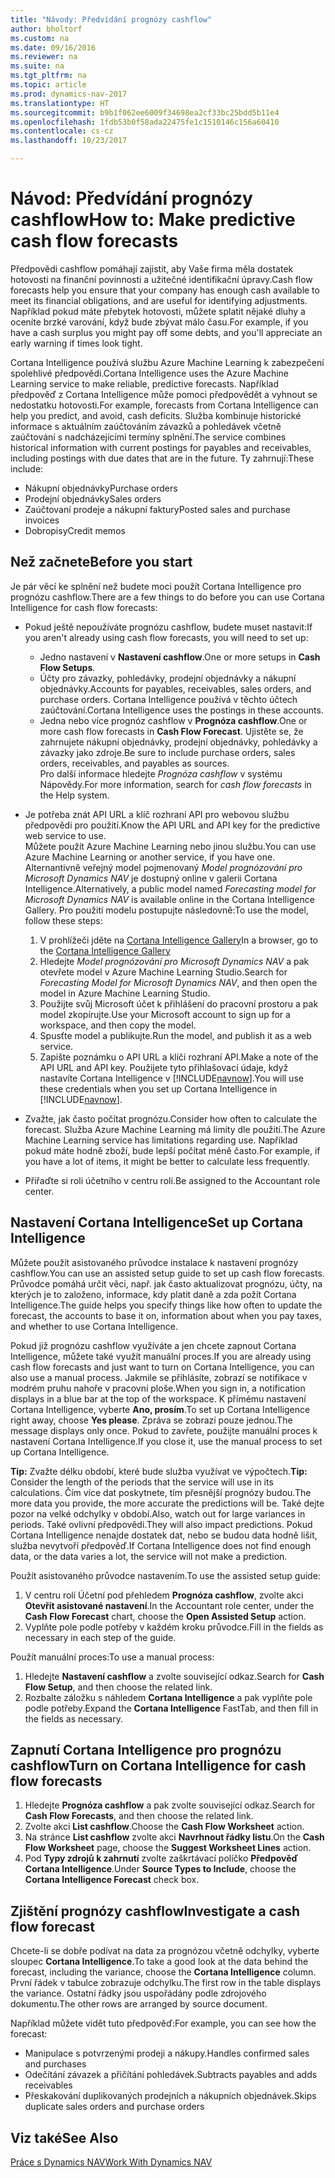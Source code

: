 ```yaml
---
title: "Návody: Předvídání prognózy cashflow"
author: bholtorf
ms.custom: na
ms.date: 09/16/2016
ms.reviewer: na
ms.suite: na
ms.tgt_pltfrm: na
ms.topic: article
ms.prod: dynamics-nav-2017
ms.translationtype: HT
ms.sourcegitcommit: b9b1f062ee6009f34698ea2cf33bc25bdd5b11e4
ms.openlocfilehash: 1fdb53b0f58ada22475fe1c1510146c156a60410
ms.contentlocale: cs-cz
ms.lasthandoff: 10/23/2017

---
```


# <a name="how-to-make-predictive-cash-flow-forecasts"></a><span data-ttu-id="4e287-102">Návod: Předvídání prognózy cashflow</span><span class="sxs-lookup"><span data-stu-id="4e287-102">How to: Make predictive cash flow forecasts</span></span>
<span data-ttu-id="4e287-103">Předpovědi cashflow pomáhají zajistit, aby Vaše firma měla dostatek hotovosti na finanční povinnosti a užitečné identifikační úpravy.</span><span class="sxs-lookup"><span data-stu-id="4e287-103">Cash flow forecasts help you ensure that your company has enough cash available to meet its financial obligations, and are useful for identifying adjustments.</span></span> <span data-ttu-id="4e287-104">Například pokud máte přebytek hotovosti, můžete splatit nějaké dluhy a oceníte brzké varování, když bude zbývat málo času.</span><span class="sxs-lookup"><span data-stu-id="4e287-104">For example, if you have a cash surplus you might pay off some debts, and you'll appreciate an early warning if times look tight.</span></span>

<span data-ttu-id="4e287-105">Cortana Intelligence používá službu Azure Machine Learning k zabezpečení spolehlivé předpovědi.</span><span class="sxs-lookup"><span data-stu-id="4e287-105">Cortana Intelligence uses the Azure Machine Learning service to make reliable, predictive forecasts.</span></span> <span data-ttu-id="4e287-106">Například předpověď z Cortana Intelligence může pomoci předpovědět a vyhnout se nedostatku hotovosti.</span><span class="sxs-lookup"><span data-stu-id="4e287-106">For example, forecasts from Cortana Intelligence can help you predict, and avoid, cash deficits.</span></span> <span data-ttu-id="4e287-107">Služba kombinuje historické informace s aktuálním zaúčtováním závazků a pohledávek včetně zaúčtování s nadcházejícími termíny splnění.</span><span class="sxs-lookup"><span data-stu-id="4e287-107">The service combines historical information with current postings for payables and receivables, including postings with due dates that are in the future.</span></span> <span data-ttu-id="4e287-108">Ty zahrnují:</span><span class="sxs-lookup"><span data-stu-id="4e287-108">These include:</span></span>
* <span data-ttu-id="4e287-109">Nákupní objednávky</span><span class="sxs-lookup"><span data-stu-id="4e287-109">Purchase orders</span></span>
* <span data-ttu-id="4e287-110">Prodejní objednávky</span><span class="sxs-lookup"><span data-stu-id="4e287-110">Sales orders</span></span>
* <span data-ttu-id="4e287-111">Zaúčtovaní prodeje a nákupní faktury</span><span class="sxs-lookup"><span data-stu-id="4e287-111">Posted sales and purchase invoices</span></span>
* <span data-ttu-id="4e287-112">Dobropisy</span><span class="sxs-lookup"><span data-stu-id="4e287-112">Credit memos</span></span>

## <a name="before-you-start"></a><span data-ttu-id="4e287-113">Než začnete</span><span class="sxs-lookup"><span data-stu-id="4e287-113">Before you start</span></span>  
<span data-ttu-id="4e287-114">Je pár věcí ke splnění než budete moci použít Cortana Intelligence pro prognózu cashflow.</span><span class="sxs-lookup"><span data-stu-id="4e287-114">There are a few things to do before you can use Cortana Intelligence for cash flow forecasts:</span></span>
* <span data-ttu-id="4e287-115">Pokud ještě nepoužíváte prognózu cashflow, budete muset nastavit:</span><span class="sxs-lookup"><span data-stu-id="4e287-115">If you aren't already using cash flow forecasts, you will need to set up:</span></span>
    * <span data-ttu-id="4e287-116">Jedno nastavení v **Nastavení cashflow**.</span><span class="sxs-lookup"><span data-stu-id="4e287-116">One or more setups in **Cash Flow Setups**.</span></span>
    * <span data-ttu-id="4e287-117">Účty pro závazky, pohledávky, prodejní objednávky a nákupní objednávky.</span><span class="sxs-lookup"><span data-stu-id="4e287-117">Accounts for payables, receivables, sales orders, and purchase orders.</span></span> <span data-ttu-id="4e287-118">Cortana Intelligence používá v těchto účtech zaúčtování.</span><span class="sxs-lookup"><span data-stu-id="4e287-118">Cortana Intelligence uses the postings in these accounts.</span></span>
    * <span data-ttu-id="4e287-119">Jedna nebo více prognóz cashflow v **Prognóza cashflow**.</span><span class="sxs-lookup"><span data-stu-id="4e287-119">One or more cash flow forecasts in **Cash Flow Forecast**.</span></span> <span data-ttu-id="4e287-120">Ujistěte se, že zahrnujete nákupní objednávky, prodejní objednávky, pohledávky a závazky jako zdroje.</span><span class="sxs-lookup"><span data-stu-id="4e287-120">Be sure to include purchase orders, sales orders, receivables, and payables as sources.</span></span>  
    <span data-ttu-id="4e287-121">Pro další informace hledejte _Prognóza cashflow_ v systému Nápovědy.</span><span class="sxs-lookup"><span data-stu-id="4e287-121">For more information, search for _cash flow forecasts_ in the Help system.</span></span>
* <span data-ttu-id="4e287-122">Je potřeba znát API URL a klíč rozhraní API pro webovou službu předpovědi pro použití.</span><span class="sxs-lookup"><span data-stu-id="4e287-122">Know the API URL and API key for the predictive web service to use.</span></span>  
    <span data-ttu-id="4e287-123">Můžete použít Azure Machine Learning nebo jinou službu.</span><span class="sxs-lookup"><span data-stu-id="4e287-123">You can use Azure Machine Learning or another service, if you have one.</span></span> <span data-ttu-id="4e287-124">Alternantivně veřejný model pojmenovaný _Model prognózování pro Microsoft Dynamics NAV_ je dostupný online v galerii Cortana Intelligence.</span><span class="sxs-lookup"><span data-stu-id="4e287-124">Alternatively, a public model named _Forecasting model for Microsoft Dynamics NAV_ is available online in the Cortana Intelligence Gallery.</span></span> <span data-ttu-id="4e287-125">Pro použití modelu postupujte následovně:</span><span class="sxs-lookup"><span data-stu-id="4e287-125">To use the model, follow these steps:</span></span>

    1. <span data-ttu-id="4e287-126">V prohlížeči jděte na [Cortana Intelligence Gallery](https://go.microsoft.com/fwlink/?linkid=828352)</span><span class="sxs-lookup"><span data-stu-id="4e287-126">In a browser, go to the [Cortana Intelligence Gallery](https://go.microsoft.com/fwlink/?linkid=828352)</span></span>
    2. <span data-ttu-id="4e287-127">Hledejte _Model prognózování pro Microsoft Dynamics NAV_ a pak otevřete model v Azure Machine Learning Studio.</span><span class="sxs-lookup"><span data-stu-id="4e287-127">Search for _Forecasting Model for Microsoft Dynamics NAV_, and then open the model in Azure Machine Learning Studio.</span></span>
    3. <span data-ttu-id="4e287-128">Použijte svůj Microsoft účet k přihlášení do pracovní prostoru a pak model zkopírujte.</span><span class="sxs-lookup"><span data-stu-id="4e287-128">Use your Microsoft account to sign up for a workspace, and then copy the model.</span></span>
    4. <span data-ttu-id="4e287-129">Spusťte model a publikujte.</span><span class="sxs-lookup"><span data-stu-id="4e287-129">Run the model, and publish it as a web service.</span></span>
    5. <span data-ttu-id="4e287-130">Zapište poznámku o API URL a klíči rozhraní API.</span><span class="sxs-lookup"><span data-stu-id="4e287-130">Make a note of the API URL and API key.</span></span> <span data-ttu-id="4e287-131">Použijete tyto přihlašovací údaje, když nastavíte Cortana Intelligence v [!INCLUDE[navnow](includes/navnow_md.md)].</span><span class="sxs-lookup"><span data-stu-id="4e287-131">You will use these credentials when you set up Cortana Intelligence in [!INCLUDE[navnow](includes/navnow_md.md)].</span></span>  

* <span data-ttu-id="4e287-132">Zvažte, jak často počítat prognózu.</span><span class="sxs-lookup"><span data-stu-id="4e287-132">Consider how often to calculate the forecast.</span></span> <span data-ttu-id="4e287-133">Služba Azure Machine Learning má limity dle použití.</span><span class="sxs-lookup"><span data-stu-id="4e287-133">The Azure Machine Learning service has limitations regarding use.</span></span> <span data-ttu-id="4e287-134">Například pokud máte hodně zboží, bude lepší počítat méně často.</span><span class="sxs-lookup"><span data-stu-id="4e287-134">For example, if you have a lot of items, it might be better to calculate less frequently.</span></span>
* <span data-ttu-id="4e287-135">Přiřaďte si roli účetního v centru rolí.</span><span class="sxs-lookup"><span data-stu-id="4e287-135">Be assigned to the Accountant role center.</span></span>

## <a name="set-up-cortana-intelligence"></a><span data-ttu-id="4e287-136">Nastavení Cortana Intelligence</span><span class="sxs-lookup"><span data-stu-id="4e287-136">Set up Cortana Intelligence</span></span>
<span data-ttu-id="4e287-137">Můžete použít asistovaného průvodce instalace k nastavení prognózy cashflow.</span><span class="sxs-lookup"><span data-stu-id="4e287-137">You can use an assisted setup guide to set up cash flow forecasts.</span></span> <span data-ttu-id="4e287-138">Průvodce pomáhá určit věci, např. jak často aktualizovat prognózu, účty, na kterých je to založeno, informace, kdy platit daně a zda požít Cortana Intelligence.</span><span class="sxs-lookup"><span data-stu-id="4e287-138">The guide helps you specify things like how often to update the forecast, the accounts to base it on, information about when you pay taxes, and whether to use Cortana Intelligence.</span></span>  

<span data-ttu-id="4e287-139">Pokud již prognózu cashflow využíváte a jen chcete zapnout Cortana Intelligence, můžete také využít manuální proces.</span><span class="sxs-lookup"><span data-stu-id="4e287-139">If you are already using cash flow forecasts and just want to turn on Cortana Intelligence, you can also use a manual process.</span></span> <span data-ttu-id="4e287-140">Jakmile se přihlásíte, zobrazí se notifikace v modrém pruhu nahoře v pracovní ploše.</span><span class="sxs-lookup"><span data-stu-id="4e287-140">When you sign in, a notification displays in a blue bar at the top of the workspace.</span></span> <span data-ttu-id="4e287-141">K přímému nastavení Cortana Intelligence, vyberte **Ano, prosím**.</span><span class="sxs-lookup"><span data-stu-id="4e287-141">To set up Cortana Intelligence right away, choose **Yes please**.</span></span> <span data-ttu-id="4e287-142">Zpráva se zobrazí pouze jednou.</span><span class="sxs-lookup"><span data-stu-id="4e287-142">The message displays only once.</span></span> <span data-ttu-id="4e287-143">Pokud to zavřete, použijte manuální proces k nastavení Cortana Intelligence.</span><span class="sxs-lookup"><span data-stu-id="4e287-143">If you close it, use the manual process to set up Cortana Intelligence.</span></span>  

<span data-ttu-id="4e287-144">**Tip:** Zvažte délku období, které bude služba využívat ve výpočtech.</span><span class="sxs-lookup"><span data-stu-id="4e287-144">**Tip:** Consider the length of the periods that the service will use in its calculations.</span></span> <span data-ttu-id="4e287-145">Čím více dat poskytnete, tím přesnější prognózy budou.</span><span class="sxs-lookup"><span data-stu-id="4e287-145">The more data you provide, the more accurate the predictions will be.</span></span> <span data-ttu-id="4e287-146">Také dejte pozor na velké odchylky v období.</span><span class="sxs-lookup"><span data-stu-id="4e287-146">Also, watch out for large variances in periods.</span></span> <span data-ttu-id="4e287-147">Také ovlivní předpovědi.</span><span class="sxs-lookup"><span data-stu-id="4e287-147">They will also impact predictions.</span></span> <span data-ttu-id="4e287-148">Pokud Cortana Intelligence nenajde dostatek dat, nebo se budou data hodně lišit, služba nevytvoří předpověď.</span><span class="sxs-lookup"><span data-stu-id="4e287-148">If Cortana Intelligence does not find enough data, or the data varies a lot, the service will not make a prediction.</span></span>

<span data-ttu-id="4e287-149">Použít asistovaného průvodce nastavením.</span><span class="sxs-lookup"><span data-stu-id="4e287-149">To use the assisted setup guide:</span></span>
1. <span data-ttu-id="4e287-150">V centru rolí Účetní pod přehledem **Prognóza cashflow**, zvolte akci **Otevřít asistované nastavení**.</span><span class="sxs-lookup"><span data-stu-id="4e287-150">In the Accountant role center, under the **Cash Flow Forecast** chart, choose the **Open Assisted Setup** action.</span></span>
2. <span data-ttu-id="4e287-151">Vyplňte pole podle potřeby v každém kroku průvodce.</span><span class="sxs-lookup"><span data-stu-id="4e287-151">Fill in the fields as necessary in each step of the guide.</span></span>

<span data-ttu-id="4e287-152">Použít manuální proces:</span><span class="sxs-lookup"><span data-stu-id="4e287-152">To use a manual process:</span></span>
1. <span data-ttu-id="4e287-153">Hledejte **Nastavení cashflow** a zvolte související odkaz.</span><span class="sxs-lookup"><span data-stu-id="4e287-153">Search for **Cash Flow Setup**, and then choose the related link.</span></span>
2. <span data-ttu-id="4e287-154">Rozbalte záložku s náhledem **Cortana Intelligence** a pak vyplňte pole podle potřeby.</span><span class="sxs-lookup"><span data-stu-id="4e287-154">Expand the **Cortana Intelligence** FastTab, and then fill in the fields as necessary.</span></span>

## <a name="turn-on-cortana-intelligence-for-cash-flow-forecasts"></a><span data-ttu-id="4e287-155">Zapnutí Cortana Intelligence pro prognózu cashflow</span><span class="sxs-lookup"><span data-stu-id="4e287-155">Turn on Cortana Intelligence for cash flow forecasts</span></span>
1. <span data-ttu-id="4e287-156">Hledejte **Prognóza cashflow** a pak zvolte související odkaz.</span><span class="sxs-lookup"><span data-stu-id="4e287-156">Search for **Cash Flow Forecasts**, and then choose the related link.</span></span>
2. <span data-ttu-id="4e287-157">Zvolte akci **List cashflow**.</span><span class="sxs-lookup"><span data-stu-id="4e287-157">Choose the **Cash Flow Worksheet** action.</span></span>
3. <span data-ttu-id="4e287-158">Na stránce **List cashflow** zvolte akci **Navrhnout řádky listu**.</span><span class="sxs-lookup"><span data-stu-id="4e287-158">On the **Cash Flow Worksheet** page, choose the **Suggest Worksheet Lines** action.</span></span>  
4. <span data-ttu-id="4e287-159">Pod **Typy zdrojů k zahrnutí** zvolte zaškrtávací políčko **Předpověď Cortana Intelligence**.</span><span class="sxs-lookup"><span data-stu-id="4e287-159">Under **Source Types to Include**, choose the **Cortana Intelligence Forecast** check box.</span></span>

## <a name="investigate-a-cash-flow-forecast"></a><span data-ttu-id="4e287-160">Zjištění prognózy cashflow</span><span class="sxs-lookup"><span data-stu-id="4e287-160">Investigate a cash flow forecast</span></span>
<span data-ttu-id="4e287-161">Chcete-li se dobře podívat na data za prognózou včetně odchylky, vyberte sloupec **Cortana Intelligence**.</span><span class="sxs-lookup"><span data-stu-id="4e287-161">To take a good look at the data behind the forecast, including the variance, choose the **Cortana Intelligence** column.</span></span> <span data-ttu-id="4e287-162">První řádek v tabulce zobrazuje odchylku.</span><span class="sxs-lookup"><span data-stu-id="4e287-162">The first row in the table displays the variance.</span></span> <span data-ttu-id="4e287-163">Ostatní řádky jsou uspořádány podle zdrojového dokumentu.</span><span class="sxs-lookup"><span data-stu-id="4e287-163">The other rows are arranged by source document.</span></span>  

<span data-ttu-id="4e287-164">Například můžete vidět tuto předpověď:</span><span class="sxs-lookup"><span data-stu-id="4e287-164">For example, you can see how the forecast:</span></span>    
* <span data-ttu-id="4e287-165">Manipulace s potvrzenými prodeji a nákupy.</span><span class="sxs-lookup"><span data-stu-id="4e287-165">Handles confirmed sales and purchases</span></span>
* <span data-ttu-id="4e287-166">Odečítání závazek a přičítání pohledávek.</span><span class="sxs-lookup"><span data-stu-id="4e287-166">Subtracts payables and adds receivables</span></span>
* <span data-ttu-id="4e287-167">Přeskakování duplikovaných prodejních a nákupních objednávek.</span><span class="sxs-lookup"><span data-stu-id="4e287-167">Skips duplicate sales orders and purchase orders</span></span>

## <a name="see-also"></a><span data-ttu-id="4e287-168">Viz také</span><span class="sxs-lookup"><span data-stu-id="4e287-168">See Also</span></span>  
[<span data-ttu-id="4e287-169">Práce s Dynamics NAV</span><span class="sxs-lookup"><span data-stu-id="4e287-169">Work With Dynamics NAV</span></span>](ui-work-product.md)

